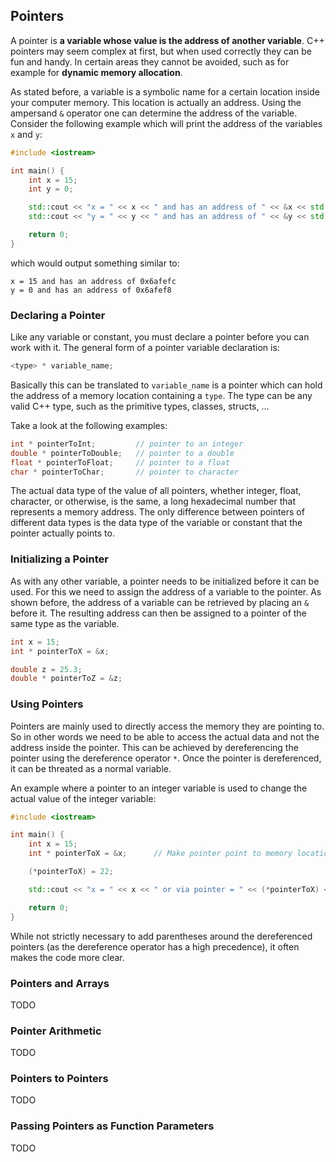 ## Pointers

A pointer is **a variable whose value is the address of another variable**. C++ pointers may seem complex at first, but when used correctly they can be fun and handy. In certain areas they cannot be avoided, such as for example for **dynamic memory allocation**.

As stated before, a variable is a symbolic name for a certain location inside your computer memory. This location is actually an address. Using the ampersand `&` operator one can determine the address of the variable. Consider the following example which will print the address of the variables `x` and `y`:

```c++
#include <iostream>

int main() {
    int x = 15;
    int y = 0;

    std::cout << "x = " << x << " and has an address of " << &x << std::endl;
    std::cout << "y = " << y << " and has an address of " << &y << std::endl;

    return 0;
}
```

which would output something similar to:

```text
x = 15 and has an address of 0x6afefc
y = 0 and has an address of 0x6afef8
```

### Declaring a Pointer

Like any variable or constant, you must declare a pointer before you can work with it. The general form of a pointer variable declaration is:

```c++
<type> * variable_name;
```

Basically this can be translated to `variable_name` is a pointer which can hold the address of a memory location containing a `type`. The type can be any valid C++ type, such as the primitive types, classes, structs, ...

Take a look at the following examples:

```c++
int * pointerToInt;         // pointer to an integer
double * pointerToDouble;   // pointer to a double
float * pointerToFloat;     // pointer to a float
char * pointerToChar;       // pointer to character
```

The actual data type of the value of all pointers, whether integer, float, character, or otherwise, is the same, a long hexadecimal number that represents a memory address. The only difference between pointers of different data types is the data type of the variable or constant that the pointer actually points to.

### Initializing a Pointer

As with any other variable, a pointer needs to be initialized before it can be used. For this we need to assign the address of a variable to the pointer. As shown before, the address of a variable can be retrieved by placing an `&` before it. The resulting address can then be assigned to a pointer of the same type as the variable.

```c++
int x = 15;
int * pointerToX = &x;

double z = 25.3;
double * pointerToZ = &z;
```

### Using Pointers

Pointers are mainly used to directly access the memory they are pointing to. So in other words we need to be able to access the actual data and not the address inside the pointer. This can be achieved by dereferencing the pointer using the dereference operator `*`. Once the pointer is dereferenced, it can be threated as a normal variable.

An example where a pointer to an integer variable is used to change the actual value of the integer variable:

```c++
#include <iostream>

int main() {
    int x = 15;
    int * pointerToX = &x;      // Make pointer point to memory location of x

    (*pointerToX) = 22;

    std::cout << "x = " << x << " or via pointer = " << (*pointerToX) << std::endl;

    return 0;
}
```

While not strictly necessary to add parentheses around the dereferenced pointers (as the dereference operator has a high precedence), it often makes the code more clear.

### Pointers and Arrays

TODO

### Pointer Arithmetic

TODO

### Pointers to Pointers

TODO

### Passing Pointers as Function Parameters

TODO

<!-- Simple usage - a swap method -->
